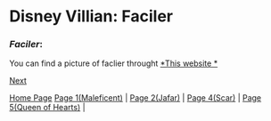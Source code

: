 # **Disney Villian: Faciler**

### *Faciler*:
You can find a picture of faclier throught [*This website *](https://static.wikia.nocookie.net/villains/images/b/bd/Drfacilier.jpg/revision/latest?cb=20210708165630)

[Next](markdown_page_4.md)

[Home Page](Home_page.md)
[Page 1(Maleficent)](markdown_page_1.md) | 
[Page 2(Jafar)](markdown_page_2.md) | 
[Page 4(Scar)](markdown_page_4.md)  | 
[Page 5(Queen of Hearts)](markdown_page_5.md) |
